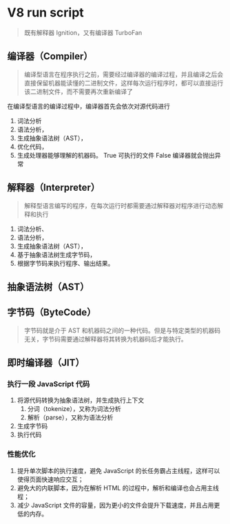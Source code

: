 # V8 run script

> 既有解释器 Ignition，又有编译器 TurboFan

## 编译器（Compiler）

> 编译型语言在程序执行之前，需要经过编译器的编译过程，并且编译之后会直接保留机器能读懂的二进制文件，这样每次运行程序时，都可以直接运行该二进制文件，而不需要再次重新编译了

在编译型语言的编译过程中，编译器首先会依次对源代码进行

1. 词法分析
2. 语法分析，
3. 生成抽象语法树（AST），
4. 优化代码，
5. 生成处理器能够理解的机器码。
 True  可执行的文件
 False 编译器就会抛出异常


## 解释器（Interpreter）

>解释型语言编写的程序，在每次运行时都需要通过解释器对程序进行动态解释和执行 

1. 词法分析、
2. 语法分析，
3. 生成抽象语法树（AST），
4. 基于抽象语法树生成字节码，
5. 根据字节码来执行程序、输出结果。

## 抽象语法树（AST）

## 字节码（ByteCode）

> 字节码就是介于 AST 和机器码之间的一种代码。但是与特定类型的机器码无关，字节码需要通过解释器将其转换为机器码后才能执行。

## 即时编译器（JIT）

### 执行一段 JavaScript 代码

1. 将源代码转换为抽象语法树，并生成执行上下文
   1. 分词（tokenize），又称为词法分析
   2. 解析（parse），又称为语法分析
2. 生成字节码
3. 执行代码

### 性能优化

1. 提升单次脚本的执行速度，避免 JavaScript 的长任务霸占主线程，这样可以使得页面快速响应交互；
2. 避免大的内联脚本，因为在解析 HTML 的过程中，解析和编译也会占用主线程；
3. 减少 JavaScript 文件的容量，因为更小的文件会提升下载速度，并且占用更低的内存。